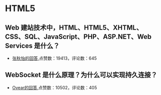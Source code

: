 #  HTML5 
## Web 建站技术中，HTML、HTML5、XHTML、CSS、SQL、JavaScript、PHP、ASP.NET、Web Services 是什么？
- [张秋怡的回答](https://www.zhihu.com/question/22689579/answer/22318058),点赞数：19413，评论数：645
## WebSocket 是什么原理？为什么可以实现持久连接？
- [Ovear的回答](https://www.zhihu.com/question/20215561/answer/40316953),点赞数：10502，评论数：405
